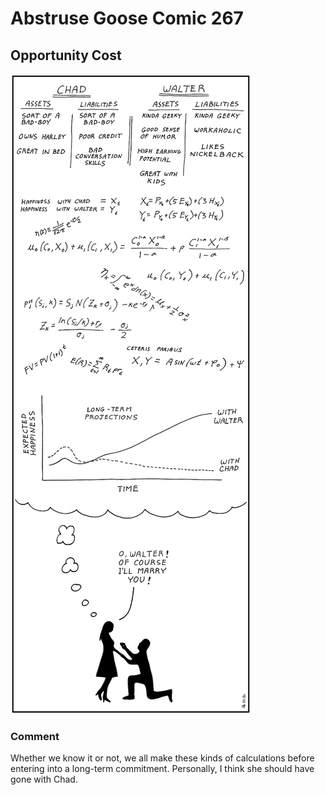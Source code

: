 # Abstruse Goose Comic 267
## Opportunity Cost

![image](comics/this_all_takes_place_in_a_fraction_of_a_second.png)
### Comment
Whether we know it or not, we all make these kinds of calculations before entering into a long-term commitment. Personally, I think she should have gone with Chad.
